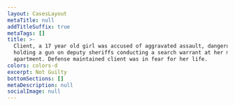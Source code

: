 ```yaml
---
layout: CasesLayout
metaTitle: null
addTitleSuffix: true
metaTags: []
title: >-
  Client, a 17 year old girl was accused of aggravated assault, dangerous by
  holding a gun on deputy sheriffs conducting a search warrant at her mother’s
  apartment. Defense maintained client was in fear for her life.
colors: colors-d
excerpt: Not Guilty
bottomSections: []
metaDescription: null
socialImage: null
---
```


